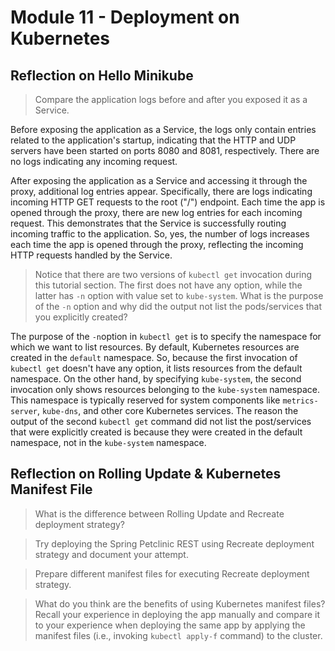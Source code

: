 # Module 11 - Deployment on Kubernetes

## Reflection on Hello Minikube

> Compare the application logs before and after you exposed it as a Service.

Before exposing the application as a Service, the logs only contain entries related
to the application's startup, indicating that the HTTP and UDP servers have been started
on ports 8080 and 8081, respectively. There are no logs indicating any incoming request.

After exposing the application as a Service and accessing it through the proxy, additional
log entries appear. Specifically, there are logs indicating incoming HTTP GET requests to
the root ("/") endpoint. Each time the app is opened through the proxy, there are new log
entries for each incoming request. This demonstrates that the Service is successfully
routing incoming traffic to the application. So, yes, the number of logs increases each
time the app is opened through the proxy, reflecting the incoming HTTP requests handled by
the Service.

> Notice that there are two versions of `kubectl get` invocation during this tutorial
section. The first does not have any option, while the latter has `-n` option with value
set to `kube-system`. What is the purpose of the `-n` option and why did the output not 
list the pods/services that you explicitly created?

The purpose of the `-n`option in `kubectl get` is to specify the namespace for which we
want to list resources. By default, Kubernetes resources are created in the `default`
namespace. So, because the first invocation of `kubectl get` doesn't have any option, 
it lists resources from the default namespace. On the other hand, by specifying `kube-system`, 
the second invocation only shows resources belonging to the `kube-system` namespace. This
namespace is typically reserved for system components like `metrics-server`, `kube-dns`, and
other core Kubernetes services. The reason the output of the second `kubectl get` command 
did not list the post/services that were explicitly created is because they were created in 
the default namespace, not in the `kube-system` namespace.

## Reflection on Rolling Update & Kubernetes Manifest File

> What is the difference between Rolling Update and Recreate deployment strategy?

> Try deploying the Spring Petclinic REST using Recreate deployment strategy and document
your attempt.

> Prepare different manifest files for executing Recreate deployment strategy.

> What do you think are the benefits of using Kubernetes manifest files? Recall your experience
 in deploying the app manually and compare it to your experience when deploying the same app
 by applying the manifest files (i.e., invoking `kubectl apply-f` command) to the cluster.
